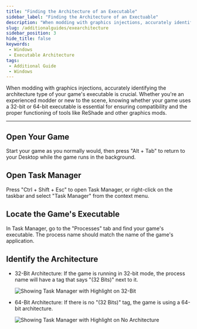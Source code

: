 ```yaml
---
title: "Finding the Architecture of an Executable"
sidebar_label: "Finding the Architecture of an Exectuable"
description: "When modding with graphics injections, accurately identifying the architecture type of your game's executable is crucial. Whether you're an experienced modder or new to the scene, knowing whether your game uses a 32-bit or 64-bit executable is essential for ensuring compatibility and the proper functioning of tools like ReShade and other graphics mods."
slug: /additionalguides/exearchitecture
sidebar_position: 3
hide_title: false
keywords: 
 - Windows
 - Executable Architecture
tags:
 - Additional Guide
 - Windows
---
```


When modding with graphics injections, accurately identifying the architecture type of your game's executable is crucial. Whether you're an experienced modder or new to the scene, knowing whether your game uses a 32-bit or 64-bit executable is essential for ensuring compatibility and the proper functioning of tools like ReShade and other graphics mods.

---

## Open Your Game 
Start your game as you normally would, then press "Alt + Tab" to return to your Desktop while the game runs in the background.

## Open Task Manager
Press "Ctrl + Shift + Esc" to open Task Manager, or right-click on the taskbar and select "Task Manager" from the context menu.

## Locate the Game's Executable
In Task Manager, go to the "Processes" tab and find your game's executable. The process name should match the name of the game's application.

## Identify the Architecture
   * 32-Bit Architecture: If the game is running in 32-bit mode, the process name will have a tag that says "(32 Bits)" next to it.
     
     ![Showing Task Manager with Highlight on 32-Bit](https://assets.martysmods.com/additionalguides/hl2-32bit.webp)

   * 64-Bit Architecture: If there is no "(32 Bits)" tag, the game is using a 64-bit architecture.
     
     ![Showing Task Manager with Highlight on No Architecture](https://assets.martysmods.com/additionalguides/ultrakill-32bit.webp)